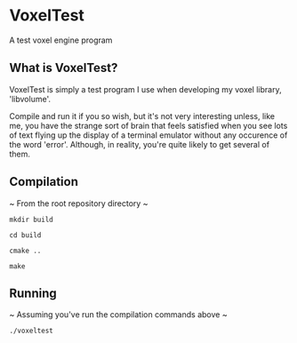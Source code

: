 # VoxelTest

A test voxel engine program

## What is VoxelTest?

VoxelTest is simply a test program I use when developing my voxel library, 'libvolume'.

Compile and run it if you so wish, but it's not very interesting unless, like me, you have the strange sort of brain that feels satisfied when you see lots of text flying up the display of a terminal emulator without any occurence of the word 'error'. Although, in reality, you're quite likely to get several of them.

## Compilation

~ From the root repository directory ~

`mkdir build`

`cd build`

`cmake ..`

`make`

## Running

~ Assuming you've run the compilation commands above ~

`./voxeltest`
